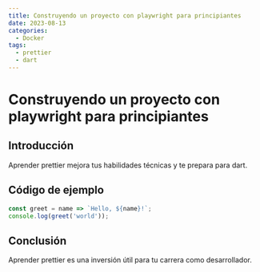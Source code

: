 ```yaml
---
title: Construyendo un proyecto con playwright para principiantes
date: 2023-08-13
categories:
  - Docker
tags:
  - prettier
  - dart
---
```


# Construyendo un proyecto con playwright para principiantes

## Introducción

Aprender prettier mejora tus habilidades técnicas y te prepara para dart.

## Código de ejemplo

```javascript
const greet = name => `Hello, ${name}!`;
console.log(greet('world'));
```

## Conclusión

Aprender prettier es una inversión útil para tu carrera como desarrollador.